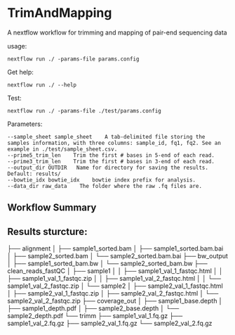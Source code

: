 # TrimAndMapping
A nextflow workflow for trimming and mapping of pair-end sequencing data

usage: 
```
nextflow run ./ -params-file params.config
```
Get help:

```
nextflow run ./ --help
```

Test:
```
nextflow run ./ -params-file ./test/params.config
```

Parameters:
```
--sample_sheet sample_sheet    A tab-delimited file storing the samples information, with three columns: sample_id, fq1, fq2. See an example in ./test/sample_sheet.csv.
--prime5_trim_len    Trim the first # bases in 5-end of each read.
--prime3_trim_len    Trim the first # bases in 3-end of each read.
--output_dir OUTDIR   Name for directory for saving the results. Default: results/
--bowtie_idx bowtie_idx    bowtie index prefix for analysis.
--data_dir raw_data    The folder where the raw .fq files are.
```


## Workflow Summary



## Results sturcture:

├── alignment
│   ├── sample1_sorted.bam
│   ├── sample1_sorted.bam.bai
│   ├── sample2_sorted.bam
│   └── sample2_sorted.bam.bai
├── bw_output
│   ├── sample1_sorted_bam.bw
│   └── sample2_sorted_bam.bw
├── clean_reads_fastQC
│   ├── sample1
│   │   ├── sample1_val_1_fastqc.html
│   │   ├── sample1_val_1_fastqc.zip
│   │   ├── sample1_val_2_fastqc.html
│   │   └── sample1_val_2_fastqc.zip
│   └── sample2
│       ├── sample2_val_1_fastqc.html
│       ├── sample2_val_1_fastqc.zip
│       ├── sample2_val_2_fastqc.html
│       └── sample2_val_2_fastqc.zip
├── coverage_out
│   ├── sample1_base.depth
│   ├── sample1_depth.pdf
│   ├── sample2_base.depth
│   └── sample2_depth.pdf
└── trimm
    ├── sample1_val_1.fq.gz
    ├── sample1_val_2.fq.gz
    ├── sample2_val_1.fq.gz
    └── sample2_val_2.fq.gz
